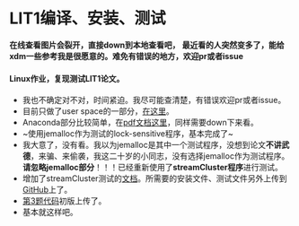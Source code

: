 # LIT1编译、安装、测试
  **在线查看图片会裂开，直接down到本地查看吧，**
  **最近看的人突然变多了，能给xdm一些参考我是很愿意的。难免有错误的地方，欢迎pr或者issue**

#### Linux作业，复现测试LIT1论文。

- 我也不确定对不对，时间紧迫。我尽可能查清楚，有错误欢迎pr或者issue。
- 目前只做了user space的一部分，[在这里](https://github.com/DavidBeckham07/LIT1/blob/master/LIT1%20USERSpace.md)。
- Anaconda部分比较简单，在[pdf文档这里](https://github.com/DavidBeckham07/LIT1/blob/master/anaconda%E9%83%A8%E5%88%86%E6%96%87%E6%A1%A3.pdf)，同样需要down下来看。
- ~使用jemalloc作为测试的lock-sensitive程序，基本完成了~
- 我大意了，没有看。我以为jemalloc是其中一个测试程序，没想到论文**不讲武德**，来骗、来偷袭，我这二十岁的小同志，没有选择jemalloc作为测试程序。**请忽略jemalloc部分**！！！已经重新使用了**streamCluster程序**进行测试。
- 增加了streamCluster测试的[文档](https://github.com/DavidBeckham07/litl-Paper-Recurrent/blob/master/LITL%E5%A4%8D%E7%8E%B0%E7%AC%AC%E4%BA%8C%E9%A2%98%EF%BC%9A%E6%B5%8B%E8%AF%95streamCluster.md)。所需要的安装文件、测试文件另外上传到[GitHub](https://github.com/DavidBeckham07/litl-materials)上了。
- [第3题代码](https://github.com/DavidBeckham07/litl-Paper-Recurrent/blob/master/LITL%E5%A4%8D%E7%8E%B0%E7%AC%AC%E4%B8%89%E9%A2%98.md)初版上传了。
- 基本就这样吧。

